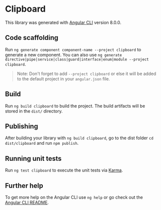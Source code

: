 # Clipboard

This library was generated with [Angular CLI](https://github.com/angular/angular-cli) version 8.0.0.

## Code scaffolding

Run `ng generate component component-name --project clipboard` to generate a new component. You can also use `ng generate directive|pipe|service|class|guard|interface|enum|module --project clipboard`.
> Note: Don't forget to add `--project clipboard` or else it will be added to the default project in your `angular.json` file. 

## Build

Run `ng build clipboard` to build the project. The build artifacts will be stored in the `dist/` directory.

## Publishing

After building your library with `ng build clipboard`, go to the dist folder `cd dist/clipboard` and run `npm publish`.

## Running unit tests

Run `ng test clipboard` to execute the unit tests via [Karma](https://karma-runner.github.io).

## Further help

To get more help on the Angular CLI use `ng help` or go check out the [Angular CLI README](https://github.com/angular/angular-cli/blob/master/README.md).
